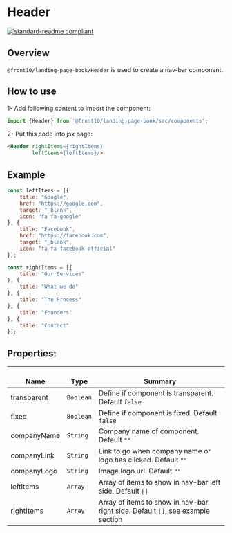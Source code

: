 # Header

[![standard-readme compliant](https://img.shields.io/badge/standard--readme-OK-green.svg?style=flat-square)](https://github.com/RichardLitt/standard-readme)

## Overview
`@front10/landing-page-book/Header` is used to create a nav-bar component.

## How to use
1- Add following content to import the component:
```js
import {Header} from '@front10/landing-page-book/src/components';
```

2- Put this code into jsx page:
```html
<Header rightItems={rightItems}
        leftItems={leftItems}/>
```

## Example
```js
const leftItems = [{
	title: "Google",
	href: "https://google.com",
	target: "_blank",
	icon: "fa fa-google"
}, {
	title: "Facebook",
	href: "https://facebook.com",
	target: "_blank",
	icon: "fa fa-facebook-official"
}];

const rightItems = [{
	title: "Our Services"
}, {
	title: "What we do"
}, {
	title: "The Process"
}, {
	title: "Founders"
}, {
	title: "Contact"
}];
```
## Properties:

| </br>Name   | </br>Type | </br>Summary                                                                                 | 
| ------------| - | ------------------------------------------------------------------------------------------------------ |
| transparent      | `Boolean` | Define if component is transparent. Default `false` |
| fixed      | `Boolean` | Define if component is fixed. Default `false` |
| companyName      | `String` | Company name of component. Default `""` |
| companyLink      | `String` | Link to go when company name or logo has clicked. Default `""` |
| companyLogo      | `String` | Image logo url. Default `""` |
| leftItems      | `Array` | Array of items to show in nav-bar left side. Default `[]` |
| rightItems      | `Array` | Array of items to show in nav-bar right side. Default `[]`, see example section|
